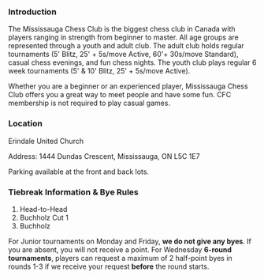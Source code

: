 ---
---

### Introduction

The Mississauga Chess Club is the biggest chess club in Canada with players ranging in strength from beginner to master. All age groups are represented through a youth and adult club. The adult club holds regular tournaments (5' Blitz, 25' + 5s/move Active, 60'+ 30s/move Standard), casual chess evenings, and fun chess nights. The youth club plays regular 6 week tournaments (5' & 10' Blitz, 25' + 5s/move Active).

Whether you are a beginner or an experienced player, Mississauga Chess Club offers you a great way to meet people and have some fun. CFC membership is not required to play casual games.

### Location
Erindale United Church

Address: 1444 Dundas Crescent, Mississauga, ON L5C 1E7

Parking available at the front and back lots.

### Tiebreak Information & Bye Rules
1) Head-to-Head
2) Buchholz Cut 1
3) Buchholz

For Junior tournaments on Monday and Friday, <b>we do not give any byes</b>. If you are absent, you will not receive a point. For Wednesday <b>6-round tournaments</b>, players can request a maximum of 2 half-point byes in rounds 1-3 if we receive your request <b>before</b> the round starts.